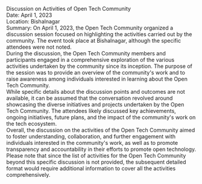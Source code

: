 Discussion on Activities of Open Tech Community  
Date: April 1, 2023  
Location: Bishalnagar  
Summary: On April 1, 2023, the Open Tech Community organized a discussion
session focused on highlighting the activities carried out by the community.
The event took place at Bishalnagar, although the specific attendees were not
noted.  
During the discussion, the Open Tech Community members and participants
engaged in a comprehensive exploration of the various activities undertaken by
the community since its inception. The purpose of the session was to provide
an overview of the community's work and to raise awareness among individuals
interested in learning about the Open Tech Community.  
While specific details about the discussion points and outcomes are not
available, it can be assumed that the conversation revolved around showcasing
the diverse initiatives and projects undertaken by the Open Tech Community.
The attendees likely discussed key achievements, ongoing initiatives, future
plans, and the impact of the community's work on the tech ecosystem.  
Overall, the discussion on the activities of the Open Tech Community aimed to
foster understanding, collaboration, and further engagement with individuals
interested in the community's work, as well as to promote transparency and
accountability in their efforts to promote open technology.  
Please note that since the list of activities for the Open Tech Community
beyond this specific discussion is not provided, the subsequent detailed
format would require additional information to cover all the activities
comprehensively.

